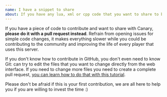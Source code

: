 ```yaml
---
name: I have a snippet to share
about: If you have any lua, xml or cpp code that you want to share to be added to the server
---
```


If you have a piece of code to contribute and want to share with Canary, **please do it with a pull request instead**. Refrain from opening issues for simple code changes, it makes everything slower while you could be contributing to the community and improving the life of every player that uses this server.

If you don't know how to contribute in GitHub, you don't even need to know Git: can try to edit the files that you want to change directly from the web interface. If you need to change more files you need to create a complete pull request, [you can learn how to do that with this tutorial](https://github.com/firstcontributions/first-contributions).

Please don't be afraid if this is your first contribution, we are all here to help you if you are willing to invest the time :)